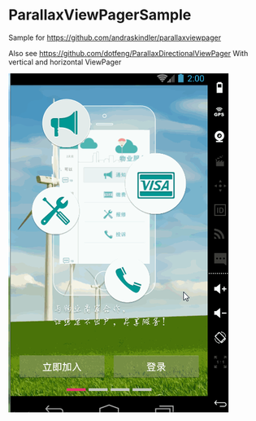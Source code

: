 ParallaxViewPagerSample
=======================

Sample for https://github.com/andraskindler/parallaxviewpager

Also see https://github.com/dotfeng/ParallaxDirectionalViewPager With vertical and horizontal ViewPager

![image](https://github.com/dotfeng/ParallaxViewPagerSample/raw/master/record.gif)
